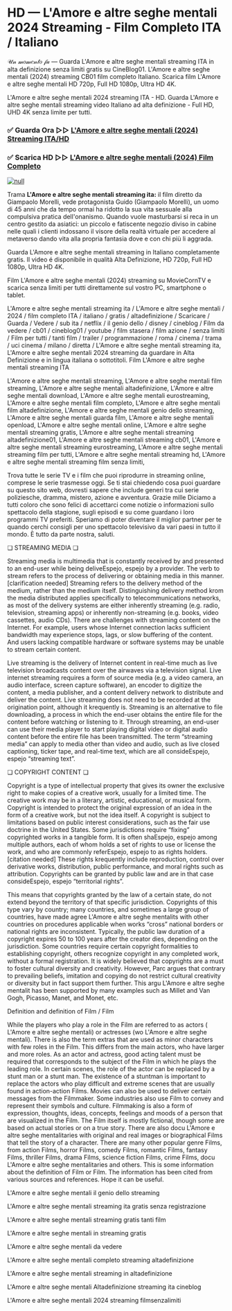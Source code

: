 # HD — L'Amore e altre seghe mentali 2024 Streaming - Film Completo ITA / Italiano
𝒰𝓃 𝓂𝑜𝓂𝑒𝓃𝓉𝑜 𝒻𝒶 — Guarda L'Amore e altre seghe mentali streaming ITA in alta definizione senza limiti gratis su CineBlog01. L'Amore e altre seghe mentali (2024) streaming CB01 film completo Italiano. Scarica film L'Amore e altre seghe mentali HD 720p, Full HD 1080p, Ultra HD 4K.

L'Amore e altre seghe mentali 2024 streaming ITA - HD. Guarda L'Amore e altre seghe mentali streaming video Italiano ad alta definizione - Full HD, UHD 4K senza limite per tutti.

### ✅ Guarda Ora ▷▷ [L'Amore e altre seghe mentali (2024) Streaming ITA/HD](https://t.co/VQJxPxxB9Q)

### ✅ Scarica HD ▷▷ [L'Amore e altre seghe mentali (2024) Film Completo](https://t.co/VQJxPxxB9Q)

[![null](https://static.wixstatic.com/media/855a25_043b5abeb4ae4d35ac003198e7fe56ed~mv2.gif)](https://t.co/VQJxPxxB9Q)

Trama **L'Amore e altre seghe mentali streaming ita:** il film diretto da Giampaolo Morelli, vede protagonista Guido (Giampaolo Morelli), un uomo di 45 anni che da tempo ormai ha ridotto la sua vita sessuale alla compulsiva pratica dell'onanismo. Quando vuole masturbarsi si reca in un centro gestito da asiatici: un piccolo e fatiscente negozio diviso in cabine nelle quali i clienti indossano il visore della realtà virtuale per accedere al metaverso dando vita alla propria fantasia dove e con chi più li aggrada.

Guarda L'Amore e altre seghe mentali streaming in Italiano completamente gratis. Il video é disponibile in qualità Alta Definizione, HD 720p, Full HD 1080p, Ultra HD 4K.

Film L'Amore e altre seghe mentali (2024) streaming su MovieCornTV e scarica senza limiti per tutti direttamente sul vostro PC, smartphone o tablet.

L'Amore e altre seghe mentali streaming ita / L'Amore e altre seghe mentali / 2024 / film completo ITA / italiano / gratis / altadefinizione / Scaricare / Guarda / Vedere / sub ita / netflix / il genio dello / disney / cineblog / Film da vedere / cb01 / cineblog01 / youtube / film stasera / film azione / senza limiti / Film per tutti / tanti film / trailer / programmazione / roma / cinema / trama / uci cinema / milano / diretta / L'Amore e altre seghe mentali streaming ita, L'Amore e altre seghe mentali 2024 streaming da guardare in Alta Definizione e in lingua italiana o sottotitoli. Film L'Amore e altre seghe mentali streaming ITA

L'Amore e altre seghe mentali streaming, L'Amore e altre seghe mentali film streaming, L'Amore e altre seghe mentali altadefinizione, L'Amore e altre seghe mentali download, L'Amore e altre seghe mentali eurostreaming, L'Amore e altre seghe mentali film completo, L'Amore e altre seghe mentali film altadefinizione, L'Amore e altre seghe mentali genio dello streaming, L'Amore e altre seghe mentali guarda film, L'Amore e altre seghe mentali openload, L'Amore e altre seghe mentali online, L'Amore e altre seghe mentali streaming gratis, L'Amore e altre seghe mentali streaming altadefinizione01, L'Amore e altre seghe mentali streaming cb01, L'Amore e altre seghe mentali streaming eurostreaming, L'Amore e altre seghe mentali streaming film per tutti, L'Amore e altre seghe mentali streaming hd, L'Amore e altre seghe mentali streaming film senza limiti,

Trova tutte le serie TV e i film che puoi riprodurre in streaming online, comprese le serie trasmesse oggi. Se ti stai chiedendo cosa puoi guardare su questo sito web, dovresti sapere che include generi tra cui serie poliziesche, dramma, mistero, azione e avventura. Grazie mille Diciamo a tutti coloro che sono felici di accettarci come notizie o informazioni sullo spettacolo della stagione, sugli episodi e su come guardano i loro programmi TV preferiti. Speriamo di poter diventare il miglior partner per te quando cerchi consigli per uno spettacolo televisivo da vari paesi in tutto il mondo. È tutto da parte nostra, saluti.

❏ STREAMING MEDIA ❏

Streaming media is multimedia that is constantly received by and presented to an end-user while being deliveEspejo, espejo by a provider. The verb to stream refers to the process of delivering or obtaining media in this manner.[clarification needed] Streaming refers to the delivery method of the medium, rather than the medium itself. Distinguishing delivery method krom the media distributed applies specifically to telecommunications networks, as most of the delivery systems are either inherently streaming (e.g. radio, television, streaming apps) or inherently non-streaming (e.g. books, video cassettes, audio CDs). There are challenges with streaming content on the Internet. For example, users whose Internet connection lacks sufficient bandwidth may experience stops, lags, or slow buffering of the content. And users lacking compatible hardware or software systems may be unable to stream certain content.

Live streaming is the delivery of Internet content in real-time much as live television broadcasts content over the airwaves via a television signal. Live internet streaming requires a form of source media (e.g. a video camera, an audio interface, screen capture software), an encoder to digitize the content, a media publisher, and a content delivery network to distribute and deliver the content. Live streaming does not need to be recorded at the origination point, although it krequently is. Streaming is an alternative to file downloading, a process in which the end-user obtains the entire file for the content before watching or listening to it. Through streaming, an end-user can use their media player to start playing digital video or digital audio content before the entire file has been transmitted. The term “streaming media” can apply to media other than video and audio, such as live closed captioning, ticker tape, and real-time text, which are all consideEspejo, espejo “streaming text”.

❏ COPYRIGHT CONTENT ❏

Copyright is a type of intellectual property that gives its owner the exclusive right to make copies of a creative work, usually for a limited time. The creative work may be in a literary, artistic, educational, or musical form. Copyright is intended to protect the original expression of an idea in the form of a creative work, but not the idea itself. A copyright is subject to limitations based on public interest considerations, such as the fair use doctrine in the United States. Some jurisdictions require “fixing” copyrighted works in a tangible form. It is often shaEspejo, espejo among multiple authors, each of whom holds a set of rights to use or license the work, and who are commonly referEspejo, espejo to as rights holders.[citation needed] These rights krequently include reproduction, control over derivative works, distribution, public performance, and moral rights such as attribution. Copyrights can be granted by public law and are in that case consideEspejo, espejo “territorial rights”.

This means that copyrights granted by the law of a certain state, do not extend beyond the territory of that specific jurisdiction. Copyrights of this type vary by country; many countries, and sometimes a large group of countries, have made agree L'Amore e altre seghe mentalits with other countries on procedures applicable when works “cross” national borders or national rights are inconsistent. Typically, the public law duration of a copyright expires 50 to 100 years after the creator dies, depending on the jurisdiction. Some countries require certain copyright formalities to establishing copyright, others recognize copyright in any completed work, without a formal registration. It is widely believed that copyrights are a must to foster cultural diversity and creativity. However, Parc argues that contrary to prevailing beliefs, imitation and copying do not restrict cultural creativity or diversity but in fact support them further. This argu L'Amore e altre seghe mentalit has been supported by many examples such as Millet and Van Gogh, Picasso, Manet, and Monet, etc.

Definition and definition of Film / Film

While the players who play a role in the Film are referred to as actors ( L'Amore e altre seghe mentali) or actresses (wo L'Amore e altre seghe mentali). There is also the term extras that are used as minor characters with few roles in the Film. This differs from the main actors, who have larger and more roles. As an actor and actress, good acting talent must be required that corresponds to the subject of the Film in which he plays the leading role. In certain scenes, the role of the actor can be replaced by a stunt man or a stunt man. The existence of a stuntman is important to replace the actors who play difficult and extreme scenes that are usually found in action-action Films. Movies can also be used to deliver certain messages from the Filmmaker. Some industries also use Film to convey and represent their symbols and culture. Filmmaking is also a form of expression, thoughts, ideas, concepts, feelings and moods of a person that are visualized in the Film. The Film itself is mostly fictional, though some are based on actual stories or on a true story. There are also docu L'Amore e altre seghe mentalitaries with original and real images or biographical Films that tell the story of a character. There are many other popular genre Films, from action Films, horror Films, comedy Films, romantic Films, fantasy Films, thriller Films, drama Films, science fiction Films, crime Films, docu L'Amore e altre seghe mentalitaries and others. This is some information about the definition of Film or Film. The information has been cited from various sources and references. Hope it can be useful.

L'Amore e altre seghe mentali il genio dello streaming

L'Amore e altre seghe mentali streaming ita gratis senza registrazione

L'Amore e altre seghe mentali streaming gratis tanti film

L'Amore e altre seghe mentali in streaming gratis

L'Amore e altre seghe mentali da vedere

L'Amore e altre seghe mentali completo streaming altadefinizione

L'Amore e altre seghe mentali streaming in altadefinizione

L'Amore e altre seghe mentali Altadefinizione streaming ita cineblog

L'Amore e altre seghe mentali 2024 streaming filmsenzalimiti
